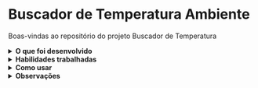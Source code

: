 # Buscador de Temperatura Ambiente

Boas-vindas ao repositório do projeto Buscador de Temperatura

<details>
  <summary><strong> O que foi desenvolvido</strong></summary><br />

Através de um consumo de API, passando como parâmetro a localidade, buscar a temperatura ambiente no momento.

É possível buscar a temperatura de qualquer local do planeta através do retorno da API Open-Meteo

Para isso primeiros buscamos pelo nome da localidade, e então encontramos a latitude e longitude do local, para então buscar a temperatura neste momento.

Etapas:
1. Buscar Localidade
2. Buscar Temperatura
3. Retornar Informações

O objetivo deste projeto é praticar a lógica de programação em um contexto de programação orientada a objetos em JAVA, 
consumindo uma API externa com RestTemplate.
É possível passar os parâmetros por protocolo http com método get nos endpoints específicos.

</details>

<details>
  <summary><strong> Habilidades trabalhadas</strong></summary>

Neste projeto, foi possível:

1. Compreender os conceitos fundamentais da Programação Orientada a Objetos (POO) e como a linguagem Java aplica esses conceitos.
2. Consumir API Open-Meteo: https://open-meteo.com/
3. Preparar o backend para em um próximo passo conectar com o frontend.
4. Utilizar o Spring Boot com Maven para controle das dependências.
5. Como extra foi implementado rotina através do console, para visualizar o retorno da busca solicitada.

</details>

<details>
<summary><strong> Como usar</strong></summary>



Clone o projeto:    
`git clone https://github.com/fkamag/buscador-temperatura.git`

Acesse o diretório do projeto:  
`cd buscador-temperatura`

Instale as dependências:    
`mvn install`

Inicie o servidor:  
`mvn spring-boot:run`


### Para buscar a cidade
Acesse a URL    
http://localhost:8080/consulta/xxxxx    
no seu navegador web.

Substitua o `xxxxx` pelo nome da cidade que deseja saber a temperatura e pressione Enter.

Aparecerá uma lista como sugestão para a busca no formato JSON
para ser enviado ao frontend para gerar a lista.

Exemplo de uso:

Acesse a URL http://localhost:8080/consulta/Tatuí   
no seu navegador web.

Essa será a resposta:

{"results":[

{"name":"Tatuí","latitude":-23.35556,"longitude":-47.85694,"timezone":"America/Sao_Paulo","country":"Brazil"},

{"name":"Tatui","latitude":-1.85,"longitude":136.13333,"timezone":"Asia/Jayapura","country":"Indonesia"},
    
{"name":"Tatuif Riwa","latitude":-9.445,"longitude":124.81222,"timezone":"Asia/Makassar","country":"Indonesia"}

]}

### Para buscar a temperatura

Acesse a URL http://localhost:8080/tempo/xxxxx&yyyyy   
no seu navegador web.

Substitua o `xxxxx` pela latitude e o `yyyyy` pela longitude do local escolhido
e pressione Enter.

Aparecerá uma lista com alguns dados como `elevation` que é a 
altitude em relação ao nível do mar e `temperature` que é a resposta buscada.

Exemplo de uso:

Acesse a URL http://localhost:8080/tempo/-23.35556&-47.85694    
no seu navegador web.

Essa será a resposta só mudando o valor da temperatura:

{"latitude":-23.375,"longitude":-47.875,"elevation":636.0,"current_weather":{"temperature":21.5}}

Foi implementado uma funcionalidade pelo console para também ser utilizado conforme imagem a seguir:

<img src="img/Console-Buscador-Temperatura.png" alt="console">

</details>

<details>
<summary><strong> Observações </strong></summary>



Observações:

Este projeto é um exemplo de como utilizar a API Open-Meteo para buscar a temperatura ambiente de um local.
Você pode modificar o código para atender às suas necessidades específicas, lembrando que a API fornece uma grande
quantidade de informações sobre o local pesquisado.

Contribuições:

Sinta-se à vontade para contribuir com o projeto enviando pull requests.

Licença:

Este projeto está licenciado sob a licença MIT.
</details>


